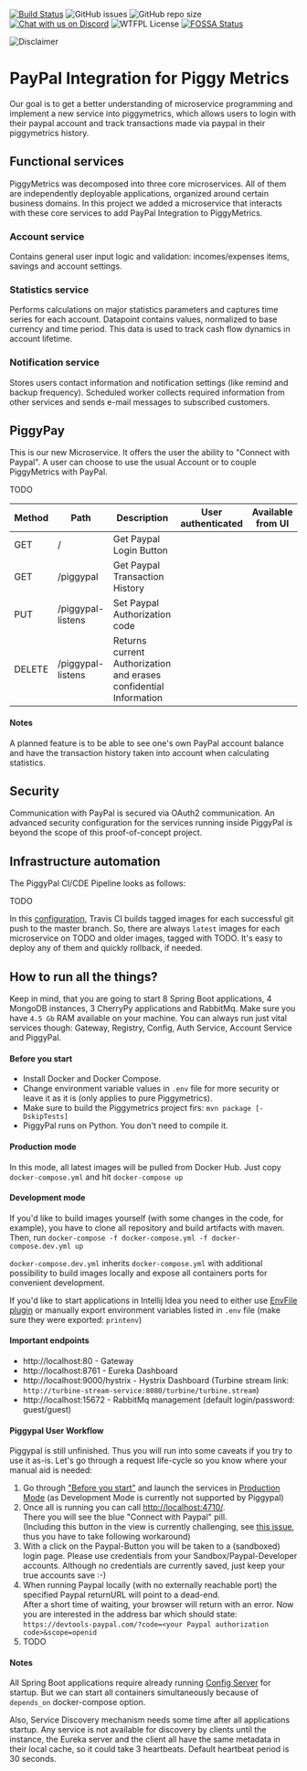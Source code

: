 [![Build Status](https://travis-ci.org/bajo1207/piggymetrics.svg?branch=master)](https://travis-ci.org/bajo1207/piggymetrics)
![GitHub issues](https://img.shields.io/github/issues/bajo1207/piggymetrics)
![GitHub repo size](https://img.shields.io/github/repo-size/bajo1207/piggymetrics)
[![Chat with us on Discord](https://img.shields.io/static/v1?label=&%20us&message=Chat%20with%20us%20on%20Discord&logo=discord&color=gray)](https://discord.gg/8PNmJeS)
![WTFPL License](https://img.shields.io/badge/License-WTFPL-green "This work is licensed under the WTFPL")
[![FOSSA Status](https://app.fossa.com/api/projects/git%2Bgithub.com%2Fbajo1207%2Fpiggymetrics.svg?type=shield)](https://app.fossa.com/projects/git%2Bgithub.com%2Fbajo1207%2Fpiggymetrics?ref=badge_shield)

![Disclaimer](https://img.shields.io/badge/Disclaimer-This%20is%20a%20student%20project%20in%20progress-red)

# PayPal Integration for Piggy Metrics

Our goal is to get a better understanding of microservice programming and implement a new service into piggymetrics, which allows users to login with their paypal account and track transactions made via paypal in their piggymetrics history.

## Functional services

PiggyMetrics was decomposed into three core microservices. All of them are independently deployable applications, organized around certain business domains. In this project we added a microservice that interacts with these core services to add PayPal Integration to PiggyMetrics.

### Account service
Contains general user input logic and validation: incomes/expenses items, savings and account settings.

### Statistics service
Performs calculations on major statistics parameters and captures time series for each account. Datapoint contains values, normalized to base currency and time period. This data is used to track cash flow dynamics in account lifetime.

### Notification service
Stores users contact information and notification settings (like remind and backup frequency). Scheduled worker collects required information from other services and sends e-mail messages to subscribed customers.

## PiggyPay
This is our new Microservice. It offers the user the ability to "Connect with Paypal". A user can choose to use the usual Account or to couple PiggyMetrics with PayPal.

TODO

Method	| Path	| Description	| User authenticated	| Available from UI
------------- | ------------------------- | ------------- |:-------------:|:----------------:|
GET     | /                   | Get Paypal Login Button         | |
GET     | /piggypal           | Get Paypal Transaction History  | |
PUT     | /piggypal-listens   | Set Paypal Authorization code   | |
DELETE  | /piggypal-listens   | Returns current Authorization and erases confidential Information | |

#### Notes
A planned feature is to be able to see one's own PayPal account balance and have the transaction history taken into account when calculating statistics.

## Security

Communication with PayPal is secured via OAuth2 communication.
An advanced security configuration for the services running inside PiggyPal is beyond the scope of this proof-of-concept project.

## Infrastructure automation

The PiggyPal CI/CDE Pipeline looks as follows:

TODO

In this [configuration](https://github.com/bajo1207/piggymetrics/blob/master/.travis.yml), Travis CI builds tagged images for each successful git push to the master branch. So, there are always `latest` images for each microservice on TODO and older images, tagged with TODO. It's easy to deploy any of them and quickly rollback, if needed.

## How to run all the things?

Keep in mind, that you are going to start 8 Spring Boot applications, 4 MongoDB instances, 3 CherryPy applications and RabbitMq. Make sure you have `4.5 Gb` RAM available on your machine. You can always run just vital services though: Gateway, Registry, Config, Auth Service, Account Service and PiggyPal.

#### Before you start
- Install Docker and Docker Compose.
- Change environment variable values in `.env` file for more security or leave it as it is (only applies to pure Piggymetrics).
- Make sure to build the Piggymetrics project firs: `mvn package [-DskipTests]`
- PiggyPal runs on Python. You don't need to compile it.

#### Production mode
In this mode, all latest images will be pulled from Docker Hub.
Just copy `docker-compose.yml` and hit `docker-compose up`

#### Development mode
If you'd like to build images yourself (with some changes in the code, for example), you have to clone all repository and build artifacts with maven. Then, run `docker-compose -f docker-compose.yml -f docker-compose.dev.yml up`

`docker-compose.dev.yml` inherits `docker-compose.yml` with additional possibility to build images locally and expose all containers ports for convenient development.

If you'd like to start applications in Intellij Idea you need to either use [EnvFile plugin](https://plugins.jetbrains.com/plugin/7861-envfile) or manually export environment variables listed in `.env` file (make sure they were exported: `printenv`)

#### Important endpoints
- http://localhost:80 - Gateway
- http://localhost:8761 - Eureka Dashboard
- http://localhost:9000/hystrix - Hystrix Dashboard (Turbine stream link: `http://turbine-stream-service:8080/turbine/turbine.stream`)
- http://localhost:15672 - RabbitMq management (default login/password: guest/guest)

#### Piggypal User Workflow
Piggypal is still unfinished. Thus you will run into some caveats if you try to use it as-is. Let's go through a request life-cycle so you know where your manual aid is needed:
1. Go through ["Before you start"](#before-you-start) and launch the services in [Production Mode](#production-mode) (as Development Mode is currently not supported by Piggypal)
2. Once all is running you can call <http://localhost:4710/>.  
There you will see the blue "Connect with Paypal" pill.  
(Including this button in the view is currently challenging, see [this issue](https://github.com/bajo1207/piggymetrics/issues/5), thus you have to take following workaround)  
3. With a click on the Paypal-Button you will be taken to a (sandboxed) login page. Please use credentials from your Sandbox/Paypal-Developer accounts. Although no credentials are currently saved, just keep your true accounts save :-)
4. When running Paypal locally (with no externally reachable port) the specified Paypal returnURL will point to a dead-end.  
After a short time of waiting, your browser will return with an error. Now you are interested in the address bar which should state:  
```https://devtools-paypal.com/?code=<your Paypal authorization code>&scope=openid```
5. TODO

#### Notes
All Spring Boot applications require already running [Config Server](https://github.com/sqshq/PiggyMetrics#config-service) for startup. But we can start all containers simultaneously because of `depends_on` docker-compose option.

Also, Service Discovery mechanism needs some time after all applications startup. Any service is not available for discovery by clients until the instance, the Eureka server and the client all have the same metadata in their local cache, so it could take 3 heartbeats. Default heartbeat period is 30 seconds.
